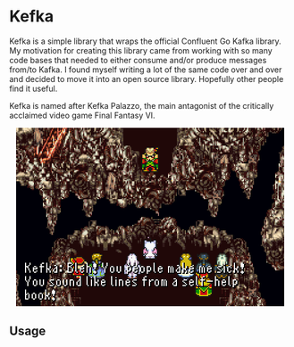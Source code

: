 # Kefka

Kefka is a simple library that wraps the official Confluent Go Kafka library. My motivation for creating this library came from working with so many code bases that needed to either consume and/or produce messages from/to Kafka. I found myself writing a lot of the same code over and over and decided to move it into an open source library. Hopefully other people find it useful.

Kefka is named after Kefka Palazzo, the main antagonist of the critically acclaimed video game Final Fantasy VI. 

<p align="center">
<img src="misc/80-ffvi37_181.png">
</p>

## Usage

